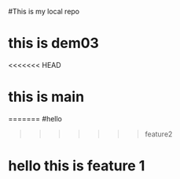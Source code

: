 #This is my local repo
# this is dem03
<<<<<<< HEAD
# this is main
=======
#hello
>>>>>>> feature2
# hello this is feature 1